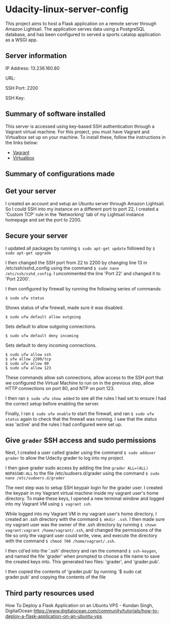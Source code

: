 # Udacity-linux-server-config

This project aims to host a Flask application on a remote server through Amazon Lightsail. The application serves data using a PostgreSQL database, and has been configured to served a sports catalop application as a WSGI app.

## Server information

IP Address: 13.236.160.80

URL: 

SSH Port: 2200

SSH Key: 

## Summary of software installed

This server is accessed using key-based SSH authentication through a Vagrant virtual machine. For this project, you must have Vagrant and Virtualbox set up on your machine. To install these, follow the instructions in the links below:

* [Vagrant](https://www.vagrantup.com/downloads.html)
* [Virtualbox](https://www.virtualbox.org/wiki/Download_Old_Builds_5_1)

## Summary of configurations made

## Get your server

I created an account and setup an Ubuntu server through Amazon Lightsail. So I could SSH into my instance on a different port to port 22, I created a 'Custom TCP' rule in the 'Networking' tab of my Lightsail instance homepage and set the port to 2200.

## Secure your server

I updated all packages by running `$ sudo apt-get update` followed by `$ sudo apt-get upgrade`

I then changed the SSH port from 22 to 2200 by changing line 13 in /etc/ssh/sshd_config using the command `$ sudo nano  /etc/ssh/sshd_config`. I uncommented the line 'Port 22' and changed it to 'Port 2200'.

I then configured by firewall by running the following series of commands:

```$ sudo ufw status```

Shows status of ufw firewall, made sure it was disabled.

```$ sudo ufw default allow outgoing```

Sets default to allow outgoing connections.

```$ sudo ufw default deny incoming```

Sets default to deny incoming connections.

```
$ sudo ufw allow ssh
$ ufw allow 2200/tcp 
$ sudo ufw allow 80
$ sudo ufw allow 123
```
These commands allow ssh connections, allow access to the SSH port that we configured the Virtual Machine to run on in the previous step, allow HTTP connections on port 80, and NTP on port 123.

I then ran `$ sudo ufw show added` to see all the rules I had set to ensure I had the correct setup before enabling the server.

Finally, I ran `$ sudo ufw enable` to start the firewall, and ran `$ sudo ufw status` again to check that the firewall was running. I saw that the status was 'active' and the rules I had configured were set up.

## Give `grader` SSH access and sudo permissions

Next, I created a user called grader using the command `$ sudo adduser grader` to allow the Udacity grader to log into my project.

I then gave grader sudo access by adding the line `grader ALL=(ALL) NOPASSWD:ALL` to the file /etc/sudoers.d/grader using the command `$ sudo nano /etc/sudoers.d/grader`

The next step was to setup SSH keypair login for the grader user. I created the keypair in my Vagrant virtual machine inside my vagrant user's home directory. To make these keys, I opened a new terminal window and logged into my Vagrant VM using `$ vagrant ssh`.

While logged into my Vagrant VM in my vagrant user's home directory, I created an .ssh directory with the command `$ mkdir .ssh`. I then made sure my vagrant user was the owner of the .ssh directory by running `$ chown vagrant:vagrant /home/vagrant/.ssh`, and changed the permissions of the file so only the vagrant user could write, view, and execute the directory with the command `$ chmod 700 /home/vagrant/.ssh`.

I then cd'ed into the '.ssh' directory and ran the command `$ ssh-keygen`, and named the file 'grader' when prompted to choose a file name to save the created keys into. This generated two files: 'grader', and 'grader.pub'. 

I then copied the contents of 'grader.pub' by running `$ sudo cat grader.pub' and copying the contents of the file






## Third party resources used

How To Deploy a Flask Application on an Ubuntu VPS - Kundan Singh, DigitalOcean
https://www.digitalocean.com/community/tutorials/how-to-deploy-a-flask-application-on-an-ubuntu-vps
